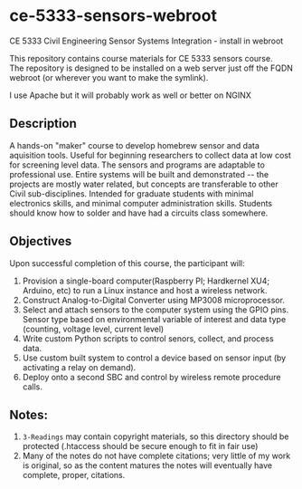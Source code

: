 # ce-5333-sensors-webroot
CE 5333 Civil Engineering Sensor Systems Integration - install in webroot

This repository contains course materials for CE 5333 sensors course.  
The repository is designed to be installed on a web server just off the FQDN webroot (or wherever you want to make the symlink).  

I use Apache but it will probably work as well or better on NGINX

## Description

A hands-on "maker" course to develop homebrew sensor and data aquisition tools. Useful for beginning researchers to collect data at low cost for screening level data. The sensors and programs are adaptable to professional use. Entire systems will be built and demonstrated -- the projects are mostly water related, but concepts are transferable to other Civil sub-disciplines. Intended for graduate students with minimal electronics skills, and minimal computer administration skills. Students should know how to solder and have had a circuits class somewhere.

## Objectives
Upon successful completion of this course, the participant will:
1. Provision a single-board computer(Raspberry PI; Hardkernel XU4; Arduino, etc) to run a Linux instance and host a wireless network.
2. Construct Analog-to-Digital Converter using MP3008 microprocessor.
3. Select and attach sensors to the computer system using the GPIO pins. Sensor type based on environmental variable of interest and data type (counting, voltage level, current level)
4. Write custom Python scripts to control senors, collect, and process data.
5. Use custom built system to control a device based on sensor input (by activating a relay on demand).
6. Deploy onto a second SBC and control by wireless remote procedure calls.

## Notes:

1. `3-Readings` may contain copyright materials, so this directory should be protected (.htaccess should be secure enough to fit in fair use)
2.  Many of the notes do not have complete citations; very little of my work is original, so as the content matures the notes will eventually have complete, proper, citations.

